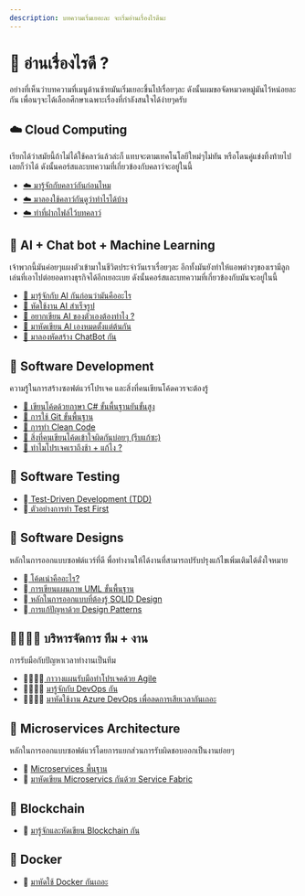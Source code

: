 ```yaml
---
description: บทความเริ่มเยอะละ จะเริ่มอ่านเรื่องไรดีนะ
---
```


# 🤔 อ่านเรื่องไรดี ?

อย่างที่เห็นว่าบทความที่เมนูด้านซ้ายมันเริ่มเยอะขึ้นไปเรื่อยๆละ ดังนั้นผมขอจัดหมวดหมู่มันไว้หน่อยละกัน เพื่อนๆจะได้เลือกศึกษาเฉพาะเรื่องที่กำลังสนใจได้ง่ายๆครับ

## ☁️ Cloud Computing

เรียกได้ว่าสมัยนี้ถ้าไม่ได้ใช้คลาว์แล้วล่ะก็ แทบจะตามเทคโนโลยีใหม่ๆไม่ทัน หรือโดนคู่แข่งทิ้งท้ายไปเลยก็ว่าได้ ดังนั้นคอร์สและบทความที่เกี่ยวข้องกับคลาว์จะอยู่ในนี้

* [☁️ มารู้จักกับคลาว์กันก่อนไหม](https://saladpuk.gitbook.io/learn/basic/cloud101)
* [☁️ มาลองใช้คลาว์กันดูว่าทำไรได้บ้าง](https://saladpuk.gitbook.io/learn/cloud/azure101)
* [☁️ ทำที่ฝากไฟล์ไว้บทคลาว์](https://saladpuk.gitbook.io/learn/cloud/azure-storage)

## 🤖 AI + Chat bot + Machine Learning

 เจ้าพวกนี้มันค่อยๆแผงตัวเข้ามาในชีวิตประจำวันเราเรื่อยๆละ อีกทั้งมันยังทำให้แอพต่างๆของเรามีลูกเล่นที่เอาไปต่อยอดทางธุรกิจได้อีกเยอะเบย ดังนั้นคอร์สและบทความที่เกี่ยวข้องกับมันจะอยู่ในนี้

* [🤖 มารู้จักกับ AI กันก่อนว่ามันคืออะไร](https://saladpuk.gitbook.io/learn/basic/ai)
* [🤖 หัดใช้งาน AI สำเร็จรูป](https://saladpuk.gitbook.io/learn/cloud/azure-cognitive-services)
* [🤖 อยากเขียน AI ของตัวเองต้องทำไง ?](https://saladpuk.gitbook.io/learn/basic/data-scientist)
* [🤖 มาหัดเขียน AI เองหมดตั้งแต่ต้นกัน](https://saladpuk.gitbook.io/learn/cloud/machine-learning-studio)
* [🤖 มาลองหัดสร้าง ChatBot กัน](https://saladpuk.gitbook.io/learn/cloud/azure-bot-service)

## 📝 Software Development

ความรู้ในการสร้างซอฟต์แวร์โปรเจค และสิ่งที่คนเขียนโค้ดควรจะต้องรู้

* [📝 เขียนโค้ดด้วยภาษา C\# ขั้นพื้นฐานยันขั้นสูง](https://saladpuk.gitbook.io/learn/beginner-1/csharp101)
* [📝 การใช้ Git ขั้นพื้นฐาน](https://saladpuk.gitbook.io/learn/basic/git)
* [📝 การทำ Clean Code](https://saladpuk.gitbook.io/learn/basic/clean-code)
* [📝 สิ่งที่คนเขียนโค้ดเข้าใจผิดกันบ่อยๆ \(รีบแก้ซะ\)](https://saladpuk.gitbook.io/learn/basic/mist)
* [📝 ทำไมโปรเจคเราถึงช้า + แก้ไง ?](https://saladpuk.gitbook.io/learn/basic/bottlenecks)

## 🧪 Software Testing

* 🧪[ Test-Driven Development \(TDD\)](https://saladpuk.gitbook.io/learn/software-testing/tdd101)
* 🧪[ ตัวอย่างการทำ Test First](https://saladpuk.gitbook.io/learn/software-testing/test-first-design)

## 📐 Software Designs

หลักในการออกแบบซอฟต์แวร์ที่ดี พื่อทำงานให้ได้งานที่สามารถปรับปรุงแก้ไขเพิ่มเติมได้ดั่งใจหมาย

* 📐[ โค้ดเน่าคืออะไร?](https://saladpuk.gitbook.io/learn/basic/code-smells)
* 📐[ การเขียนแผนภาพ UML ขั้นพื้นฐาน](https://saladpuk.gitbook.io/learn/basic/uml)
* 📐[ หลักในการออกแบบที่ต้องรู้ SOLID Design](https://saladpuk.gitbook.io/learn/basic/solid)
* 📐[ การแก้ปัญหาด้วย Design Patterns](https://saladpuk.gitbook.io/learn/software-design/designpatterns)

## 👨‍👩‍👦‍👦 บริหารจัดการ ทีม + งาน

การรับมือกับปัญหาเวลาทำงานเป็นทีม

* 👨‍👩‍👦‍👦[ กาวางแผนรับมือทำโปรเจคด้วย Agile ](https://saladpuk.gitbook.io/learn/basic/agile-methodology)
* 👨‍👩‍👦‍👦 [มารู้จักกับ DevOps กัน](https://saladpuk.gitbook.io/learn/basic/devops)
* 👨‍👩‍👦‍👦 [มาหัดใช้งาน Azure DevOps เพื่อลดการเสียเวลากันเถอะ](https://saladpuk.gitbook.io/learn/cloud/azure-devops)

## 🚀 Microservices Architecture

หลักในการออกแบบซอฟต์แวร์โดยการแยกส่วนการรับผิดชอบออกเป็นงานย่อยๆ

* 🚀 [Microservices พื้นฐาน](https://saladpuk.gitbook.io/learn/basic/microservices)
* 🚀 [มาหัดเขียน Microservics กันด้วย Service Fabric](https://saladpuk.gitbook.io/learn/cloud/azure-service-fabric)

## 🔗 Blockchain

* 🔗 [มารู้จักและหัดเขียน Blockchain กัน](https://saladpuk.gitbook.io/learn/cloud/blockchain)

## 🐳 Docker

* 🐳 [มาหัดใช้ Docker กันเถอะ](https://saladpuk.gitbook.io/learn/basic/docker)


